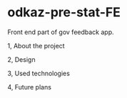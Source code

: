 # odkaz-pre-stat-FE

Front end part of gov feedback app.

1, About the project

2, Design

3, Used technologies

4, Future plans
